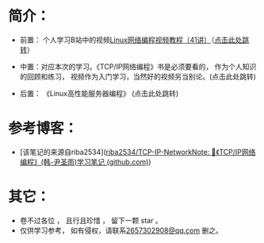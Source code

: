 # 简介：

* 前置： 个人学习B站中的视频[Linux网络编程视频教程（41讲）](https://www.bilibili.com/video/BV1eb411F74G?p=1&vd_source=9851bd0835747a55fe320a437e4fd0a9)（[点击此处跳转](https://github.com/sansuitaibai/CS/tree/main/Linux%20%E7%BD%91%E7%BB%9C%E7%BC%96%E7%A8%8B)）

* 中置：对应本次的学习。《TCP/IP网络编程》书是必须要看的， 作为个人知识的回顾和练习， 视频作为入门学习，当然好的视频另当别论。(点击此处跳转)
* 后置： 《Linux高性能服务器编程》 (点击此处跳转)



# 参考博客：

* [该笔记的来源自riba2534]([riba2534/TCP-IP-NetworkNote: 📘《TCP/IP网络编程》(韩-尹圣雨)学习笔记 (github.com)](https://github.com/riba2534/TCP-IP-NetworkNote))

# 其它：

* 卷不过各位 ， 且行且珍惜 ， 留下一颗 star 。
* 仅供学习参考， 如有侵权，请联系[2657302908@qq.com](mailto:2657302908@qq.com) 删之。

